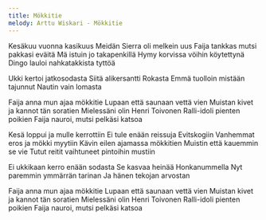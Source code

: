 ```yaml
---
title: Mökkitie
melody: Arttu Wiskari - Mökkitie
---
```

Kesäkuu vuonna kasikuus
Meidän Sierra oli melkein uus
Faija tankkas mutsi pakkasi eväitä
Mä istuin jo takapenkillä
Hymy korvissa vöihin köytettynä
Dingo lauloi nahkatakkista tyttöä

Ukki kertoi jatkosodasta
Siitä alikersantti Rokasta
Emmä tuolloin mistään tajunnut
Nautin vain lomasta

Faija anna mun ajaa mökkitie
Lupaan että saunaan vettä vien
Muistan kivet ja kannot tän soratien
Mielessäni olin Henri Toivonen
Ralli-idoli pienten poikien
Faija nauroi, mutsi pelkäsi katsoa

Kesä loppui ja mulle kerrottiin
Ei tule enään reissuja Evitskogiin
Vanhemmat eros ja mökki myytiin
Kävin eilen ajamassa mökkitien
Muistin että kauemmin se vie
Tutut reitit vaihtuneet pintoihin mustiin

Ei ukkikaan kerro enään sodasta
Se kasvaa heinää Honkanummella
Nyt paremmin ymmärrän tarinan
Ja hänen tekojan arvostan

Faija anna mun ajaa mökkitie
Lupaan että saunaan vettä vien
Muistan kivet ja kannot tän soratien
Mielessäni olin Henri Toivonen
Ralli-idoli pienten poikien
Faija nauroi, mutsi pelkäsi katsoa
